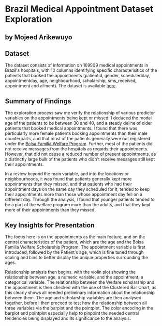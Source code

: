 # Brazil Medical Appointment Dataset Exploration
## by Mojeed Arikewuyo


## Dataset

The dataset consists of information on 109909 medical appointments in Brazil's hospitals, with 10 columns identifying specific characterisitics of the patients that booked the appointments (patientid, gender, scheduledday, appointmentday, age, neighbourhood, scholarship, sms_received, appointment and ailment). The dataset is available [here](https://www.kaggle.com/datasets/ariks90/cleaned-brazil-may2016-noshow-medical-appointments).

## Summary of Findings

The exploration process saw me verify the relationship of various predictor variables on the appointments being kept or missed. I deduced the modal age of the patients to be between 30 and 40, and a steady deline of older patients that booked medical appointments. I found that there was particularly more female patients booking appointments than their male counterparts, and that most of the patients generally were not registered under the [Bolsa Familia Welfare Program](https://en.wikipedia.org/wiki/Bolsa_Fam%C3%ADlia). Further, most of the patients did not receive messages from the hospitals as regards their appointments. However, that did not cause a reduced number of present appointments, as a distinctly large bulk of the patients who didn't receive messages still kept their appointments. 

In a review beyond the main variable, and into the locations or neighbourhoods, it was found that patients generally kept more appointments than they missed, and that patients who had their appointment days on the same day they scheduled for it, tended to keep their appointments more than those whose appointment day fell on a different day. Through the analysis, I found that younger patients tended to be a part of the welfare program more than the adults, and that they kept more of their appointments than they missed.

## Key Insights for Presentation

The focus here is on the appointments as the main feature, and on the central characteristics of the patient, which are the age and the Bolsa Familia Welfare Scholarship Program. The appointment variable is first introduced, followed by the Patient's age, which is fine tuned through scaling and bins to better display the unique properties surrounding the ages.

Relationship analysis then begins, with the violin plot showing the relationship between age, a numeric variable, and the appointment, a categorical variable. The relationship between the Welfare scholarship and the appointment is then checked with the use of the Clustered Bar Chart, as this clearly shows all needed preliminary information about the relationship between them. The age and scholarship variables are then analysed together, before I then proceed to test how the relationship between all three variables via the barplot and the pointplot. The color encoding in the barplot and pointplot especially help to pinpoint the needed central tendencies being displayed and its significance to the analysis.
